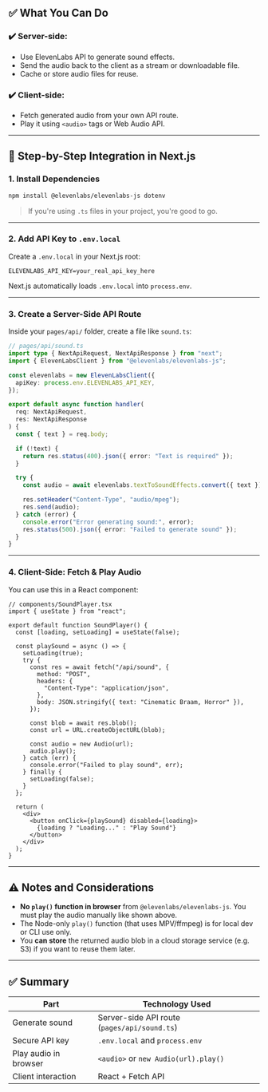 ## ✅ What You Can Do

### ✔️ Server-side:

- Use ElevenLabs API to generate sound effects.
- Send the audio back to the client as a stream or downloadable file.
- Cache or store audio files for reuse.

### ✔️ Client-side:

- Fetch generated audio from your own API route.
- Play it using `<audio>` tags or Web Audio API.

---

## 🔧 Step-by-Step Integration in Next.js

### **1. Install Dependencies**

```bash
npm install @elevenlabs/elevenlabs-js dotenv
```

> If you're using `.ts` files in your project, you're good to go.

---

### **2. Add API Key to `.env.local`**

Create a `.env.local` in your Next.js root:

```env
ELEVENLABS_API_KEY=your_real_api_key_here
```

Next.js automatically loads `.env.local` into `process.env`.

---

### **3. Create a Server-Side API Route**

Inside your `pages/api/` folder, create a file like `sound.ts`:

```ts
// pages/api/sound.ts
import type { NextApiRequest, NextApiResponse } from "next";
import { ElevenLabsClient } from "@elevenlabs/elevenlabs-js";

const elevenlabs = new ElevenLabsClient({
  apiKey: process.env.ELEVENLABS_API_KEY,
});

export default async function handler(
  req: NextApiRequest,
  res: NextApiResponse
) {
  const { text } = req.body;

  if (!text) {
    return res.status(400).json({ error: "Text is required" });
  }

  try {
    const audio = await elevenlabs.textToSoundEffects.convert({ text });

    res.setHeader("Content-Type", "audio/mpeg");
    res.send(audio);
  } catch (error) {
    console.error("Error generating sound:", error);
    res.status(500).json({ error: "Failed to generate sound" });
  }
}
```

---

### **4. Client-Side: Fetch & Play Audio**

You can use this in a React component:

```tsx
// components/SoundPlayer.tsx
import { useState } from "react";

export default function SoundPlayer() {
  const [loading, setLoading] = useState(false);

  const playSound = async () => {
    setLoading(true);
    try {
      const res = await fetch("/api/sound", {
        method: "POST",
        headers: {
          "Content-Type": "application/json",
        },
        body: JSON.stringify({ text: "Cinematic Braam, Horror" }),
      });

      const blob = await res.blob();
      const url = URL.createObjectURL(blob);

      const audio = new Audio(url);
      audio.play();
    } catch (err) {
      console.error("Failed to play sound", err);
    } finally {
      setLoading(false);
    }
  };

  return (
    <div>
      <button onClick={playSound} disabled={loading}>
        {loading ? "Loading..." : "Play Sound"}
      </button>
    </div>
  );
}
```

---

## ⚠️ Notes and Considerations

- **No `play()` function in browser** from `@elevenlabs/elevenlabs-js`. You must play the audio manually like shown above.
- The Node-only `play()` function (that uses MPV/ffmpeg) is for local dev or CLI use only.
- You **can store** the returned audio blob in a cloud storage service (e.g. S3) if you want to reuse them later.

---

## ✅ Summary

| Part                  | Technology Used                              |
| --------------------- | -------------------------------------------- |
| Generate sound        | Server-side API route (`pages/api/sound.ts`) |
| Secure API key        | `.env.local` and `process.env`               |
| Play audio in browser | `<audio>` or `new Audio(url).play()`         |
| Client interaction    | React + Fetch API                            |

